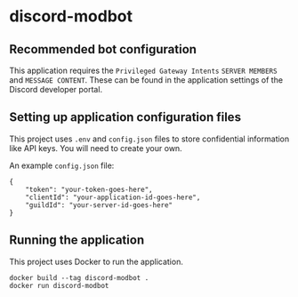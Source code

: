 # discord-modbot

## Recommended bot configuration

This application requires the `Privileged Gateway Intents` `SERVER MEMBERS` and `MESSAGE CONTENT`. These can be found in the application settings of the Discord developer portal.

## Setting up application configuration files

This project uses `.env` and `config.json` files to store confidential information like API keys. You will need to create your own.

An example `config.json` file:
```
{
	"token": "your-token-goes-here",
	"clientId": "your-application-id-goes-here",
	"guildId": "your-server-id-goes-here"
}
```

## Running the application

This project uses Docker to run the application.

```
docker build --tag discord-modbot .
docker run discord-modbot
```